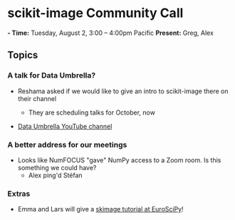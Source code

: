 # scikit-image Community Call

**- Time:** Tuesday, August 2, 3:00 – 4:00pm Pacific
**Present:** Greg, Alex

## Topics

### A talk for Data Umbrella?

- Reshama asked if we would like to give an intro to scikit-image there on their channel
    - They are scheduling talks for October, now

- [Data Umbrella YouTube channel](https://www.youtube.com/c/DataUmbrella)

### A better address for our meetings

- Looks like NumFOCUS "gave" NumPy access to a Zoom room. Is this something we could have?
    - Alex ping'd Stéfan

### Extras

- Emma and Lars will give a [skimage tutorial at EuroSciPy](https://pretalx.com/euroscipy-2022/talk/XSNHMB/)!

